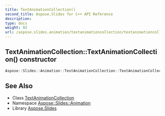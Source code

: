 ```yaml
---
title: TextAnimationCollection()
second_title: Aspose.Slides for C++ API Reference
description: 
type: docs
weight: 92
url: /aspose.slides.animation/textanimationcollection/textanimationcollection/
---
```

## TextAnimationCollection::TextAnimationCollection() constructor




```cpp
Aspose::Slides::Animation::TextAnimationCollection::TextAnimationCollection()
```

## See Also

* Class [TextAnimationCollection](../)
* Namespace [Aspose::Slides::Animation](../../)
* Library [Aspose.Slides](../../../)